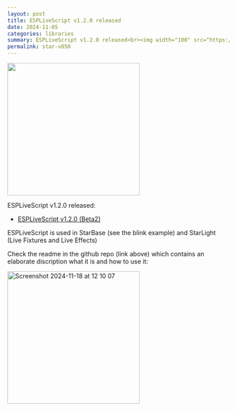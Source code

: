 ```yaml
---
layout: post
title: ESPLiveScript v1.2.0 released
date: 2024-11-05
categories: libraries
summary: ESPLiveScript v1.2.0 released<br><img width="100" src="https://github.com/user-attachments/assets/f8126083-2324-4305-8abf-731d502617b6">
permalink: star-v050
---
```


<img width="300" src="https://github.com/user-attachments/assets/f8126083-2324-4305-8abf-731d502617b6">

ESPLiveScript v1.2.0 released: 
- [ESPLiveScript v1.2.0 (Beta2)](https://github.com/hpwit/ESPLiveScript)

ESPLiveScript is used in StarBase (see the blink example) and StarLight (Live Fixtures and Live Effects)

Check the readme in the github repo (link above) which contains an elaborate discription what it is and how to use it:

<img width="300" alt="Screenshot 2024-11-18 at 12 10 07" src="https://github.com/user-attachments/assets/5a906bc8-0c6a-469e-9a0e-3b4677f3ee7c">

